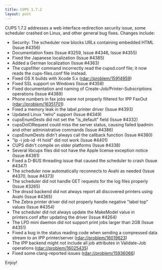 ```yaml
---
title: CUPS 1.7.2
layout: post
---
```


CUPS 1.7.2 addresses a web interface redirection security issue, some scheduler crashed on Linux, and other general bug fixes. Changes include:

- Security: The scheduler now blocks URLs containing embedded HTML (Issue #4356)
- Documentation fixes (Issue #3259, Issue #4346, Issue #4355)
- Fixed the Japanese localization (Issue #4385)
- Added a German localization (Issue #4363)
- The cupsfilter command incorrectly read the cupsd.conf file; it now reads the cups-files.conf file instead.
- Fixed OS X builds with Xcode 5.x (<rdar://problem/15914959>)
- Fixed SSL support on Windows (Issue #4358)
- Fixed documentation and naming of Create-Job/Printer-Subscriptions operations (Issue #4389)
- Phone numbers in fax jobs were not properly filtered for IPP FaxOut (<rdar://problem/16351701>)
- Fixed a memory leak in the label printer driver (Issue #4393)
- Updated Linux "relro" support (Issue #4349)
- cupsEnumDests did not set the "is_default" field (Issue #4332)
- cupsDoIORequest could miss the server status, causing failed lpadmin and other administrative commands (Issue #4386)
- cupsEnumDests didn't always call the callback function (Issue #4380)
- "lp -i job-id -H hold" did not work (Issue #4401)
- CUPS didn't compile on older platforms (Issue #4338)
- Several libcups files did not have the Apple license exception notice (Issue #4361)
- Fixed a D-BUS threading issue that caused the scheduler to crash (Issue #4347)
- The scheduler now automatically reconnects to Avahi as needed (Issue #4370, Issue #4373)
- The scheduler did not handle GET requests for the log files properly (Issue #3265)
- The dnssd backend did not always report all discovered printers using Avahi (Issue #4365)
- The Zebra printer driver did not properly handle negative "label top" values (Issue #4354)
- The scheduler did not always update the MakeModel value in printers.conf after updating the driver (Issue #4264)
- The LPD mini daemon did not support print jobs larger than 2GB (Issue #4351)
- Fixed a bug in the status reading code when sending a compressed data stream to an IPP printer/server (<rdar://problem/16019623>)
- The IPP backend might not include all job attributes in Validate-Job operations (<rdar://problem/16025435>)
- Fixed some clang-reported issues (<rdar://problem/15936066>)

Enjoy!
